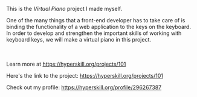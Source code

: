 This is the *Virtual Piano* project I made myself.


<p>One of the many things that a front-end developer has to take care of is binding the functionality of a web application to the keys on the keyboard. In order to develop and strengthen the important skills of working with keyboard keys, we will make a virtual piano in this project.</p><br/><br/>Learn more at <a href="https://hyperskill.org/projects/101?utm_source=ide&utm_medium=ide&utm_campaign=ide&utm_content=project-card">https://hyperskill.org/projects/101</a>

Here's the link to the project: https://hyperskill.org/projects/101

Check out my profile: https://hyperskill.org/profile/296267387